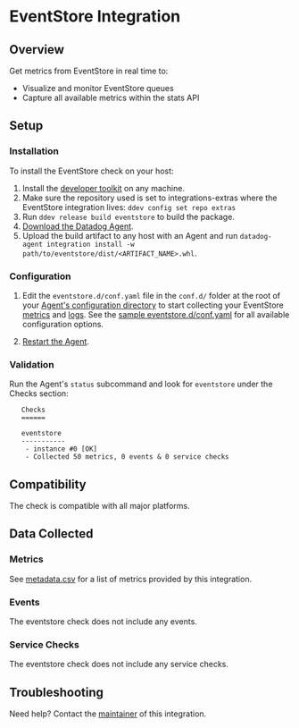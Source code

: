 # EventStore Integration

## Overview

Get metrics from EventStore in real time to:

* Visualize and monitor EventStore queues
* Capture all available metrics within the stats API

## Setup

### Installation

To install the EventStore check on your host:

1. Install the [developer toolkit][1] on any machine.
2. Make sure the repository used is set to integrations-extras where the EventStore integration lives: `ddev config set repo extras`
3. Run `ddev release build eventstore` to build the package.
4. [Download the Datadog Agent][2].
5. Upload the build artifact to any host with an Agent and run `datadog-agent integration install -w path/to/eventstore/dist/<ARTIFACT_NAME>.whl`.

### Configuration

1. Edit the `eventstore.d/conf.yaml` file in the `conf.d/` folder at the root of your [Agent's configuration directory][3] to start collecting your EventStore [metrics](#metric-collection) and [logs](#log-collection).
  See the [sample eventstore.d/conf.yaml][4] for all available configuration options.

2. [Restart the Agent][5].

### Validation

Run the Agent's `status` subcommand and look for `eventstore` under the Checks section:

       Checks
       ======

       eventstore
       -----------
        - instance #0 [OK]
        - Collected 50 metrics, 0 events & 0 service checks


## Compatibility

The check is compatible with all major platforms.

## Data Collected

### Metrics

See [metadata.csv][7] for a list of metrics provided by this integration.

### Events

The eventstore check does not include any events.

### Service Checks

The eventstore check does not include any service checks.

## Troubleshooting

Need help? Contact the [maintainer][6] of this integration.

[1]: https://docs.datadoghq.com/developers/integrations/new_check_howto/#developer-toolkit
[2]: https://app.datadoghq.com/account/settings#agent
[3]: https://docs.datadoghq.com/agent/guide/agent-configuration-files/#agent-configuration-directory
[4]: https://github.com/DataDog/integrations-extras/blob/master/eventstore/datadog_checks/eventstore/data/conf.yaml.example
[5]: https://docs.datadoghq.com/agent/guide/agent-commands/#start-stop-restart-the-agent
[6]: https://github.com/DataDog/integrations-extras/blob/master/eventstore/manifest.json
[7]: https://github.com/DataDog/integrations-extras/blob/master/eventstore/metadata.csv
